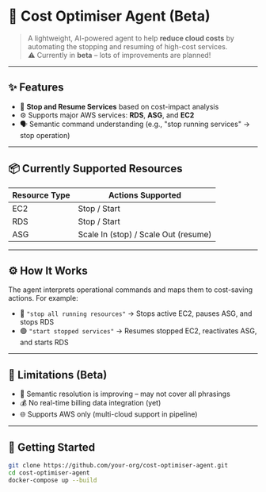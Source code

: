 # 🧠 Cost Optimiser Agent (Beta)

> A lightweight, AI-powered agent to help **reduce cloud costs** by automating the stopping and resuming of high-cost services.  
> ⚠️ Currently in **beta** – lots of improvements are planned!

---

## ✨ Features

- 🚦 **Stop and Resume Services** based on cost-impact analysis  
- ⚙️ Supports major AWS services: **RDS**, **ASG**, and **EC2**
- 🗣️ Semantic command understanding (e.g., "stop running services" → stop operation)

---

## 📦 Currently Supported Resources

| Resource Type | Actions Supported          |
|---------------|-----------------------------|
| EC2           | Stop / Start                |
| RDS           | Stop / Start                |
| ASG           | Scale In (stop) / Scale Out (resume) |

---

## ⚙️ How It Works

The agent interprets operational commands and maps them to cost-saving actions. For example:

- 🔴 `"stop all running resources"` → Stops active EC2, pauses ASG, and stops RDS
- 🟢 `"start stopped services"` → Resumes stopped EC2, reactivates ASG, and starts RDS

---

## 🚧 Limitations (Beta)

- 🧠 Semantic resolution is improving – may not cover all phrasings
- 💰 No real-time billing data integration (yet)
- 🌐 Supports AWS only (multi-cloud support in pipeline)

---

## 🚀 Getting Started

```bash
git clone https://github.com/your-org/cost-optimiser-agent.git
cd cost-optimiser-agent
docker-compose up --build

